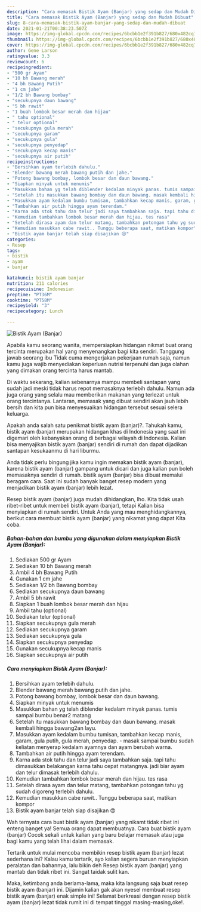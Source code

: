 ```yaml
---
description: "Cara memasak Bistik Ayam (Banjar) yang sedap dan Mudah Dibuat"
title: "Cara memasak Bistik Ayam (Banjar) yang sedap dan Mudah Dibuat"
slug: 8-cara-memasak-bistik-ayam-banjar-yang-sedap-dan-mudah-dibuat
date: 2021-01-21T00:38:23.507Z
image: https://img-global.cpcdn.com/recipes/6bcbb1e2f391b827/680x482cq70/bistik-ayam-banjar-foto-resep-utama.jpg
thumbnail: https://img-global.cpcdn.com/recipes/6bcbb1e2f391b827/680x482cq70/bistik-ayam-banjar-foto-resep-utama.jpg
cover: https://img-global.cpcdn.com/recipes/6bcbb1e2f391b827/680x482cq70/bistik-ayam-banjar-foto-resep-utama.jpg
author: Gene Larson
ratingvalue: 3.3
reviewcount: 6
recipeingredient:
- "500 gr Ayam"
- "10 bh Bawang merah"
- "4 bh Bawang Putih"
- "1 cm jahe"
- "1/2 bh Bawang bombay"
- "secukupnya daun bawang"
- "5 bh rawit"
- "1 buah lombok besar merah dan hijau"
- " tahu optional"
- " telur optional"
- "secukupnya gula merah"
- "secukupnya garam"
- "secukupnya gula"
- "secukupnya penyedap"
- "secukupnya kecap manis"
- "secukupnya air putih"
recipeinstructions:
- "Bersihkan ayam terlebih dahulu."
- "Blender bawang merah bawang putih dan jahe."
- "Potong bawang bombay, lombok besar dan daun bawang."
- "Siapkan minyak untuk menumis"
- "Masukkan bahan yg telah diblender kedalam minyak panas. tumis sampai bumbu benar2 matang"
- "Setelah itu masukkan bawang bombay dan daun bawang. masak kembali hingga bawang2an layu."
- "Masukkan ayam kedalam bumbu tumisan, tambahkan kecap manis, garam, gula putih, gula merah, penyedap.  masak sampai bumbu sudah keliatan menyerap kedalam ayamnya dan ayam berubah warna."
- "Tambahkan air putih hingga ayam terendam."
- "Karna ada stok tahu dan telur jadi saya tambahkan saja. tapi tahu dimasukkan belakangan karna tahu cepat matangnya. jadi biar ayam dan telur dimasak terlebih dahulu."
- "Kemudian tambahkan lombok besar merah dan hijau. tes rasa"
- "Setelah dirasa ayam dan telur matang, tambahkan potongan tahu yg sudah digoreng terlebih dahulu."
- "Kemudian masukkan cabe rawit.. Tunggu beberapa saat, matikan kompor"
- "Bistik ayam banjar telah siap disajikan 😍"
categories:
- Resep
tags:
- bistik
- ayam
- banjar

katakunci: bistik ayam banjar 
nutrition: 211 calories
recipecuisine: Indonesian
preptime: "PT36M"
cooktime: "PT58M"
recipeyield: "3"
recipecategory: Lunch

---
```



![Bistik Ayam (Banjar)](https://img-global.cpcdn.com/recipes/6bcbb1e2f391b827/680x482cq70/bistik-ayam-banjar-foto-resep-utama.jpg)

Apabila kamu seorang wanita, mempersiapkan hidangan nikmat buat orang tercinta merupakan hal yang menyenangkan bagi kita sendiri. Tanggung jawab seorang ibu Tidak cuma mengerjakan pekerjaan rumah saja, namun kamu juga wajib menyediakan keperluan nutrisi terpenuhi dan juga olahan yang dimakan orang tercinta harus mantab.

Di waktu  sekarang, kalian sebenarnya mampu membeli santapan yang sudah jadi meski tidak harus repot memasaknya terlebih dahulu. Namun ada juga orang yang selalu mau memberikan makanan yang terlezat untuk orang tercintanya. Lantaran, memasak yang dibuat sendiri akan jauh lebih bersih dan kita pun bisa menyesuaikan hidangan tersebut sesuai selera keluarga. 



Apakah anda salah satu penikmat bistik ayam (banjar)?. Tahukah kamu, bistik ayam (banjar) merupakan hidangan khas di Indonesia yang saat ini digemari oleh kebanyakan orang di berbagai wilayah di Indonesia. Kalian bisa menyajikan bistik ayam (banjar) sendiri di rumah dan dapat dijadikan santapan kesukaanmu di hari liburmu.

Anda tidak perlu bingung jika kamu ingin memakan bistik ayam (banjar), karena bistik ayam (banjar) gampang untuk dicari dan juga kalian pun boleh memasaknya sendiri di rumah. bistik ayam (banjar) bisa dibuat memalui beragam cara. Saat ini sudah banyak banget resep modern yang menjadikan bistik ayam (banjar) lebih lezat.

Resep bistik ayam (banjar) juga mudah dihidangkan, lho. Kita tidak usah ribet-ribet untuk membeli bistik ayam (banjar), tetapi Kalian bisa menyiapkan di rumah sendiri. Untuk Anda yang mau menghidangkannya, berikut cara membuat bistik ayam (banjar) yang nikamat yang dapat Kita coba.

<!--inarticleads1-->

##### Bahan-bahan dan bumbu yang digunakan dalam menyiapkan Bistik Ayam (Banjar):

1. Sediakan 500 gr Ayam
1. Sediakan 10 bh Bawang merah
1. Ambil 4 bh Bawang Putih
1. Gunakan 1 cm jahe
1. Sediakan 1/2 bh Bawang bombay
1. Sediakan secukupnya daun bawang
1. Ambil 5 bh rawit
1. Siapkan 1 buah lombok besar merah dan hijau
1. Ambil  tahu (optional)
1. Sediakan  telur (optional)
1. Siapkan secukupnya gula merah
1. Sediakan secukupnya garam
1. Sediakan secukupnya gula
1. Siapkan secukupnya penyedap
1. Gunakan secukupnya kecap manis
1. Siapkan secukupnya air putih




<!--inarticleads2-->

##### Cara menyiapkan Bistik Ayam (Banjar):

1. Bersihkan ayam terlebih dahulu.
1. Blender bawang merah bawang putih dan jahe.
1. Potong bawang bombay, lombok besar dan daun bawang.
1. Siapkan minyak untuk menumis
1. Masukkan bahan yg telah diblender kedalam minyak panas. tumis sampai bumbu benar2 matang
1. Setelah itu masukkan bawang bombay dan daun bawang. masak kembali hingga bawang2an layu.
1. Masukkan ayam kedalam bumbu tumisan, tambahkan kecap manis, garam, gula putih, gula merah, penyedap.  - masak sampai bumbu sudah keliatan menyerap kedalam ayamnya dan ayam berubah warna.
1. Tambahkan air putih hingga ayam terendam.
1. Karna ada stok tahu dan telur jadi saya tambahkan saja. tapi tahu dimasukkan belakangan karna tahu cepat matangnya. jadi biar ayam dan telur dimasak terlebih dahulu.
1. Kemudian tambahkan lombok besar merah dan hijau. tes rasa
1. Setelah dirasa ayam dan telur matang, tambahkan potongan tahu yg sudah digoreng terlebih dahulu.
1. Kemudian masukkan cabe rawit.. Tunggu beberapa saat, matikan kompor
1. Bistik ayam banjar telah siap disajikan 😍




Wah ternyata cara buat bistik ayam (banjar) yang nikamt tidak ribet ini enteng banget ya! Semua orang dapat membuatnya. Cara buat bistik ayam (banjar) Cocok sekali untuk kalian yang baru belajar memasak atau juga bagi kamu yang telah lihai dalam memasak.

Tertarik untuk mulai mencoba membikin resep bistik ayam (banjar) lezat sederhana ini? Kalau kamu tertarik, ayo kalian segera buruan menyiapkan peralatan dan bahannya, lalu bikin deh Resep bistik ayam (banjar) yang mantab dan tidak ribet ini. Sangat taidak sulit kan. 

Maka, ketimbang anda berlama-lama, maka kita langsung saja buat resep bistik ayam (banjar) ini. Dijamin kalian gak akan nyesel membuat resep bistik ayam (banjar) enak simple ini! Selamat berkreasi dengan resep bistik ayam (banjar) lezat tidak rumit ini di tempat tinggal masing-masing,oke!.

